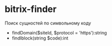 # bitrix-finder

Поиск сущностей по символьному коду

* findDomain($siteId, $protocol = 'https'):string
* findIblock(string $code):int
